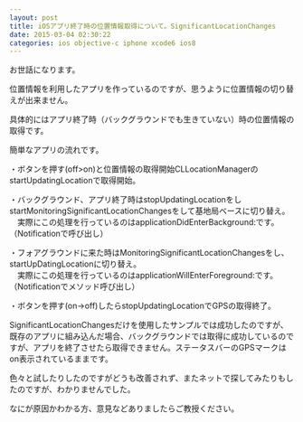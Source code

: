 ```yaml
---
layout: post
title: iOSアプリ終了時の位置情報取得について。SignificantLocationChanges
date: 2015-03-04 02:30:22
categories: ios objective-c iphone xcode6 ios8
---
```

<p>お世話になります。</p>

<p>位置情報を利用したアプリを作っているのですが、思うように位置情報の切り替えが出来ません。</p>

<p>具体的にはアプリ終了時（バックグラウンドでも生きていない）時の位置情報の取得です。</p>

<p>簡単なアプリの流れです。</p>

<p>・ボタンを押す(off>on)と位置情報の取得開始CLLocationManagerのstartUpdatingLocationで取得開始。</p>

<p>・バックグラウンド、アプリ終了時はstopUpdatingLocationをしstartMonitoringSignificantLocationChangesをして基地局ベースに切り替え。<br>
　実際にこの処理を行っているのはapplicationDidEnterBackground:です。（Notificationで呼び出し）</p>

<p>・フォアグラウンドに来た時はMonitoringSignificantLocationChangesをし、startUpDatingLocationに切り替え。<br>
　実際にこの処理を行っているのはapplicationWillEnterForeground:です。（Notificationでメソッド呼び出し）</p>

<p>・ボタンを押す(on->off)したらstopUpdatingLocationでGPSの取得終了。</p>

<p>SignificantLocationChangesだけを使用したサンプルでは成功したのですが、既存のアプリに組み込んだ場合、バックグラウンドでは取得に成功しているのですが、アプリを終了させたら取得できません。ステータスバーのGPSマークはon表示されているままです。</p>

<p>色々と試したりしたのですがどうも改善されず、またネットで探してみたりもしたのですが、わかりませんでした。</p>

<p>なにが原因かわかる方、意見などありましたらご教授ください。</p>
